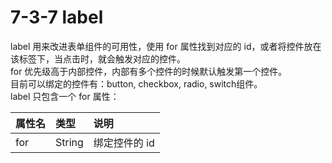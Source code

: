 # 7-3-7 label

label 用来改进表单组件的可用性，使用 for 属性找到对应的 id，或者将控件放在该标签下，当点击时，就会触发对应的控件。  
for 优先级高于内部控件，内部有多个控件的时候默认触发第一个控件。  
目前可以绑定的控件有：button, checkbox, radio, switch组件。  
label 只包含一个 for 属性：

| 属性名 | 类型 | 说明 |
| :--- | :--- | :--- |
| for | String | 绑定控件的 id |



